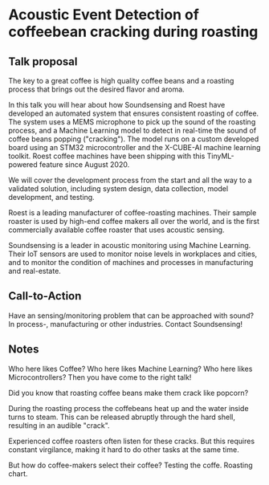 # Acoustic Event Detection of coffeebean cracking during roasting

## Talk proposal

The key to a great coffee is high quality coffee beans
and a roasting process that brings out the desired flavor and aroma.

In this talk you will hear about how Soundsensing and Roest have developed an
automated system that ensures consistent roasting of coffee.
The system uses a MEMS microphone to pick up the sound of the roasting process,
and a Machine Learning model to detect in real-time the sound of coffee beans popping ("cracking").
The model runs on a custom developed board using an STM32 microcontroller
and the X-CUBE-AI machine learning toolkit.
Roest coffee machines have been shipping with this TinyML-powered feature since August 2020.

We will cover the development process from the start and all the way to a validated solution,
including system design, data collection, model development, and testing.

Roest is a leading manufacturer of coffee-roasting machines.
Their sample roaster is used by high-end coffee makers all over the world,
and is the first commercially available coffee roaster that uses acoustic sensing.

Soundsensing is a leader in acoustic monitoring using Machine Learning.
Their IoT sensors are used to monitor noise levels in workplaces and cities,
and to monitor the condition of machines and processes in manufacturing and real-estate.
 
## Call-to-Action
Have an sensing/monitoring problem that can be approached with sound?
In process-, manufacturing or other industries.
Contact Soundsensing!

## Notes

Who here likes Coffee?
Who here likes Machine Learning?
Who here likes Microcontrollers?
Then you have come to the right talk!

Did you know that roasting coffee beans make them crack like popcorn?

During the roasting process the coffebeans heat up and
the water inside turns to steam.
This can be released abruptly through the hard shell,
resulting in an audible "crack".

Experienced coffee roasters often listen for these cracks.
But this requires constant virgilance,
making it hard to do other tasks at the same time.

But how do coffee-makers select their coffee?
Testing the coffe. Roasting chart.
